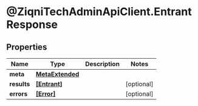 # @ZiqniTechAdminApiClient.EntrantResponse

## Properties

Name | Type | Description | Notes
------------ | ------------- | ------------- | -------------
**meta** | [**MetaExtended**](MetaExtended.md) |  | 
**results** | [**[Entrant]**](Entrant.md) |  | [optional] 
**errors** | [**[Error]**](Error.md) |  | [optional] 


